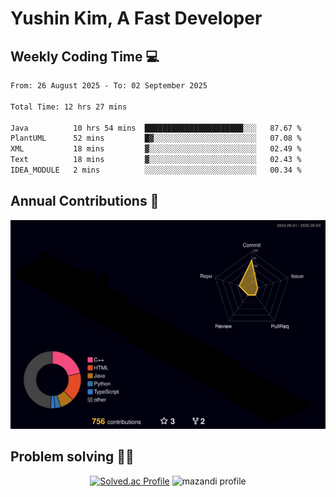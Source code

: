 # Yushin Kim, A Fast Developer

## Weekly Coding Time 💻

<!--START_SECTION:waka-->

```txt
From: 26 August 2025 - To: 02 September 2025

Total Time: 12 hrs 27 mins

Java          10 hrs 54 mins  ██████████████████████░░░   87.67 %
PlantUML      52 mins         █▓░░░░░░░░░░░░░░░░░░░░░░░   07.08 %
XML           18 mins         ▓░░░░░░░░░░░░░░░░░░░░░░░░   02.49 %
Text          18 mins         ▓░░░░░░░░░░░░░░░░░░░░░░░░   02.43 %
IDEA_MODULE   2 mins          ░░░░░░░░░░░░░░░░░░░░░░░░░   00.34 %
```

<!--END_SECTION:waka-->

## Annual Contributions 🏃

![](./profile-3d-contrib/profile-night-rainbow.svg)

## Problem solving 👨‍💻

<div align="center">

[![Solved.ac Profile](http://mazassumnida.wtf/api/v2/generate_badge?boj=kys010306)](https://solved.ac/kys010306)
![mazandi profile](http://mazandi.herokuapp.com/api?handle=kys010306&theme=dark)

</div>
